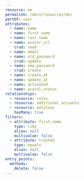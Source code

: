 ```yaml
---
resource: me
permalink: /docs/resources/me/
partOf: user
attributes:
  - name: name
  - name: first_name
  - name: last_name
  - name: avatar_url
    crud: read
  - name: email
  - name: old_password
    crud: update
  - name: new_password
    crud: create
  - name: create_at
  - name: update_at
  - name: activated
  - name: acutal_status
relationships:
  - resource: roles
  - resource: additional_accounts
  - resource: entities
    hasMany: true
filters:
  - attribute: first_name
    type: like
    alias: null
    multivalue: false
  - attribute: trashed
    type: equals
    alias: null
    multivalue: false
entry_points:
  methods:
    delete: false
---
```

